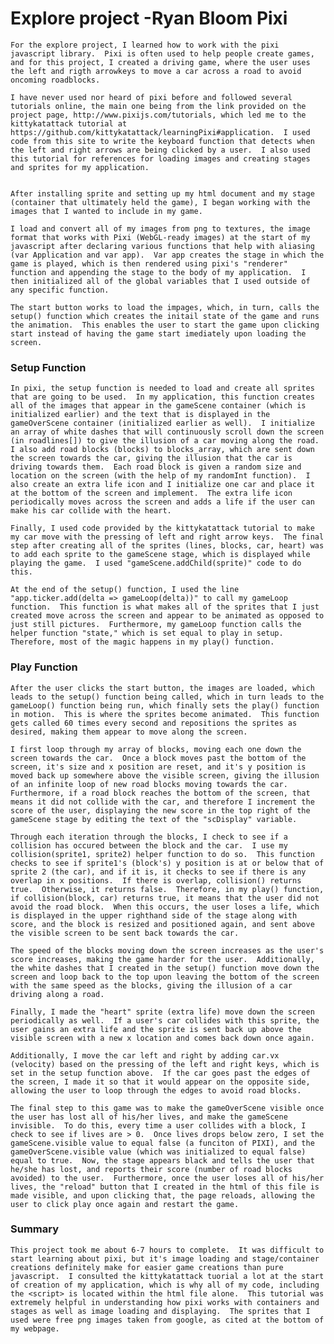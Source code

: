 # Explore project -Ryan Bloom Pixi

	For the explore project, I learned how to work with the pixi javascript library.  Pixi is often used to help people create games, and for this project, I created a driving game, where the user uses the left and rigth arrowkeys to move a car across a road to avoid oncoming roadblocks.  

	I have never used nor heard of pixi before and followed several tutorials online, the main one being from the link provided on the project page, http://www.pixijs.com/tutorials, which led me to the kittykatattack tutorial at https://github.com/kittykatattack/learningPixi#application.  I used code from this site to write the keyboard function that detects when the left and right arrows are being clicked by a user.  I also used this tutorial for references for loading images and creating stages and sprites for my application.   


	After installing sprite and setting up my html document and my stage (container that ultimately held the game), I began working with the images that I wanted to include in my game.  

	I load and convert all of my images from png to textures, the image format that works with Pixi (WebGL-ready images) at the start of my javascript after declaring various functions that help with aliasing (var Application and var app).  Var app creates the stage in which the game is played, which is then rendered using pixi's "renderer" function and appending the stage to the body of my application.  I then initialized all of the global variables that I used outside of any specific function.  

	The start button works to load the impages, which, in turn, calls the setup() function which creates the initail state of the game and runs the animation.  This enables the user to start the game upon clicking start instead of having the game start imediately upon loading the screen.  


### Setup Function ###
	In pixi, the setup function is needed to load and create all sprites that are going to be used.  In my application, this function creates all of the images that appear in the gameScene container (which is initialized earlier) and the text that is displayed in the gameOverScene container (initialized earlier as well).  I initialize an array of white dashes that will continuously scroll down the screen (in roadlines[]) to give the illusion of a car moving along the road.  I also add road blocks (blocks) to blocks_array, which are sent down the screen towards the car, giving the illusion that the car is driving towards them.  Each road block is given a random size and location on the screen (with the help of my randomInt function).  I also create an extra life icon and I initialize one car and place it at the bottom of the screen and implement.  The extra life icon periodically moves across the screen and adds a life if the user can make his car collide with the heart.  

	Finally, I used code provided by the kittykatattack tutorial to make my car move with the pressing of left and right arrow keys.  The final step after creating all of the sprites (lines, blocks, car, heart) was to add each sprite to the gameScene stage, which is displayed while playing the game.  I used "gameScene.addChild(sprite)" code to do this.  

	At the end of the setup() function, I used the line "app.ticker.add(delta => gameLoop(delta))" to call my gameLoop function.  This function is what makes all of the sprites that I just created move across the screen and appear to be animated as opposed to just still pictures.  Furthermore, my gameLoop function calls the helper function "state," which is set equal to play in setup.  Therefore, most of the magic happens in my play() function.  


### Play Function ###
	After the user clicks the start button, the images are loaded, which leads to the setup() function being called, which in turn leads to the gameLoop() function being run, which finally sets the play() function in motion.  This is where the sprites become animated.  This function gets called 60 times every second and repositions the sprites as desired, making them appear to move along the screen.  

	I first loop through my array of blocks, moving each one down the screen towards the car.  Once a block moves past the bottom of the screen, it's size and x position are reset, and it's y position is moved back up somewhere above the visible screen, giving the illusion of an infinite loop of new road blocks moving towards the car.  Furthermore, if a road block reaches the bottom of the screen, that means it did not collide with the car, and therefore I increment the score of the user, displaying the new score in the top right of the gameScene stage by editing the text of the "scDisplay" variable.
	
	Through each iteration through the blocks, I check to see if a collision has occured between the block and the car.  I use my collision(sprite1, sprite2) helper function to do so.  This function checks to see if sprite1's (block's) y position is at or below that of sprite 2 (the car), and if it is, it checks to see if there is any overlap in x positions.  If there is overlap, collision() returns true.  Otherwise, it returns false.  Therefore, in my play() function, if collision(block, car) returns true, it means that the user did not avoid the road block.  When this occurs, the user loses a life, which is displayed in the upper righthand side of the stage along with score, and the block is resized and positioned again, and sent above the visible screen to be sent back towards the car.  

	The speed of the blocks moving down the screen increases as the user's score increases, making the game harder for the user.  Additionally, the white dashes that I created in the setup() function move down the screen and loop back to the top upon leaving the bottom of the screen with the same speed as the blocks, giving the illusion of a car driving along a road.  

	Finally, I made the "heart" sprite (extra life) move down the screen periodically as well.  If a user's car collides with this sprite, the user gains an extra life and the sprite is sent back up above the visible screen with a new x location and comes back down once again.  

	Additionally, I move the car left and right by adding car.vx (velocity) based on the pressing of the left and right keys, which is set in the setup function above.  If the car goes past the edges of the screen, I made it so that it would appear on the opposite side, allowing the user to loop through the edges to avoid road blocks.  

	The final step to this game was to make the gameOverScene visible once the user has lost all of his/her lives, and make the gameScene invisible.  To do this, every time a user collides with a block, I check to see if lives are > 0.  Once lives drops below zero, I set the gameScene.visible value to equal false (a funciton of PIXI), and the gameOverScene.visible value (which was initialized to equal false) equal to true.  Now, the stage appears black and tells the user that he/she has lost, and reports their score (number of road blocks avoided) to the user.  Furthermore, once the user loses all of his/her lives, the "reload" button that I created in the html of this file is made visible, and upon clicking that, the page reloads, allowing the user to click play once again and restart the game.  


### Summary ###
	This project took me about 6-7 hours to complete.  It was difficult to start learning about pixi, but it's image loading and stage/container creations definitely make for easier game creations than pure javascript.  I consulted the kittykatattack tuorial a lot at the start of creation of my application, which is why all of my code, including the <script> is located within the html file alone.  This tutorial was extremely helpful in understanding how pixi works with containers and stages as well as image loading and displaying.  The sprites that I used were free png images taken from google, as cited at the bottom of my webpage.  







 